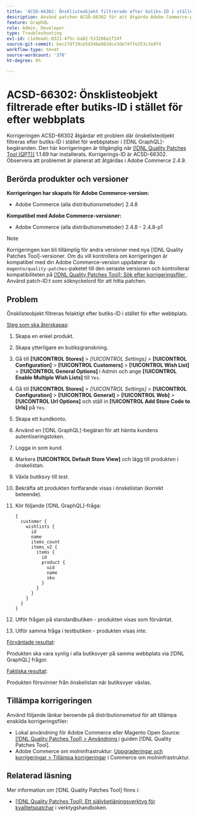 ```yaml
---
title: 'ACSD-66302: Önsklisteobjekt filtrerade efter butiks-ID i stället för efter webbplats'
description: Använd patchen ACSD-66302 för att åtgärda Adobe Commerce-problemet där önskelisteobjekt filtreras efter butiks-ID i stället för webbplatser i  [!DNL GraphQL] begäranden.
feature: GraphQL
role: Admin, Developer
type: Troubleshooting
exl-id: c1a9eadc-0321-4f5c-ba82-533286a1f24f
source-git-commit: bec27df19ce5d34be063dce3de74ffe253c3e8f4
workflow-type: tm+mt
source-wordcount: '378'
ht-degree: 0%

---
```


# ACSD-66302: Önsklisteobjekt filtrerade efter butiks-ID i stället för efter webbplats

Korrigeringen ACSD-66302 åtgärdar ett problem där önskelisteobjekt filtreras efter butiks-ID i stället för webbplatser i [!DNL GraphQL]-begäranden. Den här korrigeringen är tillgänglig när [[!DNL Quality Patches Tool (QPT)]](/help/tools/quality-patches-tool/quality-patches-tool-to-self-serve-quality-patches.md) 1.1.69 har installerats. Korrigerings-ID är ACSD-66302. Observera att problemet är planerat att åtgärdas i Adobe Commerce 2.4.9.

## Berörda produkter och versioner

**Korrigeringen har skapats för Adobe Commerce-version:**

* Adobe Commerce (alla distributionsmetoder) 2.4.8

**Kompatibel med Adobe Commerce-versioner:**

* Adobe Commerce (alla distributionsmetoder) 2.4.8 - 2.4.8-p1

>[!NOTE]
>
>Korrigeringen kan bli tillämplig för andra versioner med nya [!DNL Quality Patches Tool]-versioner. Om du vill kontrollera om korrigeringen är kompatibel med din Adobe Commerce-version uppdaterar du `magento/quality-patches`-paketet till den senaste versionen och kontrollerar kompatibiliteten på [[!DNL Quality Patches Tool]: Sök efter korrigeringsfiler ](https://experienceleague.adobe.com/tools/commerce-quality-patches/index.html?lang=sv-SE). Använd patch-ID:t som söknyckelord för att hitta patchen.

## Problem

Önsklisteobjekt filtreras felaktigt efter butiks-ID i stället för efter webbplats.

<u>Steg som ska återskapas</u>:

1. Skapa en enkel produkt.
1. Skapa ytterligare en butiksgranskning.
1. Gå till **[!UICONTROL Stores]** > *[!UICONTROL Settings]* > **[!UICONTROL Configuration]** > **[!UICONTROL Customers]** > **[!UICONTROL Wish List]** > **[!UICONTROL General Options]** i Admin och ange **[!UICONTROL Enable Multiple Wish Lists]** till `Yes`.
1. Gå till **[!UICONTROL Stores]** > *[!UICONTROL Settings]* > **[!UICONTROL Configuration]** > **[!UICONTROL General]** > **[!UICONTROL Web]** > **[!UICONTROL Url Options]** och ställ in **[!UICONTROL Add Store Code to Urls]** på `Yes`.
1. Skapa ett kundkonto.
1. Använd en [!DNL GraphQL]-begäran för att hämta kundens autentiseringstoken.
1. Logga in som kund.
1. Markera **[!UICONTROL Default Store View]** och lägg till produkten i önskelistan.
1. Växla butiksvy till *test*.
1. Bekräfta att produkten fortfarande visas i önskelistan (korrekt beteende).
1. Kör följande [!DNL GraphQL]-fråga:

   ```
   {
     customer {
       wishlists {
         id
         name
         items_count
         items_v2 {
           items {
             id
             product {
               uid
               name
               sku
             }
           }
         }
       }
     }
   }
   ```

1. Utför frågan på standardbutiken - produkten visas som förväntat.
1. Utför samma fråga i testbutiken - produkten visas inte.

<u>Förväntade resultat</u>:

Produkten ska vara synlig i alla butiksvyer på samma webbplats via [!DNL GraphQL] frågor.

<u>Faktiska resultat</u>:

Produkten försvinner från önskelistan när butiksvyer växlas.

## Tillämpa korrigeringen

Använd följande länkar beroende på distributionsmetod för att tillämpa enskilda korrigeringsfiler:

* Lokal användning för Adobe Commerce eller Magento Open Source: [[!DNL Quality Patches Tool] > Användning ](/help/tools/quality-patches-tool/usage.md) i guiden [!DNL Quality Patches Tool].
* Adobe Commerce om molninfrastruktur: [Uppgraderingar och korrigeringar > Tillämpa korrigeringar](https://experienceleague.adobe.com/docs/commerce-cloud-service/user-guide/develop/upgrade/apply-patches.html?lang=sv-SE) i Commerce om molninfrastruktur.

## Relaterad läsning

Mer information om [!DNL Quality Patches Tool] finns i:

* [[!DNL Quality Patches Tool]: Ett självbetjäningsverktyg för kvalitetspatchar](/help/tools/quality-patches-tool/quality-patches-tool-to-self-serve-quality-patches.md) i verktygshandboken.

